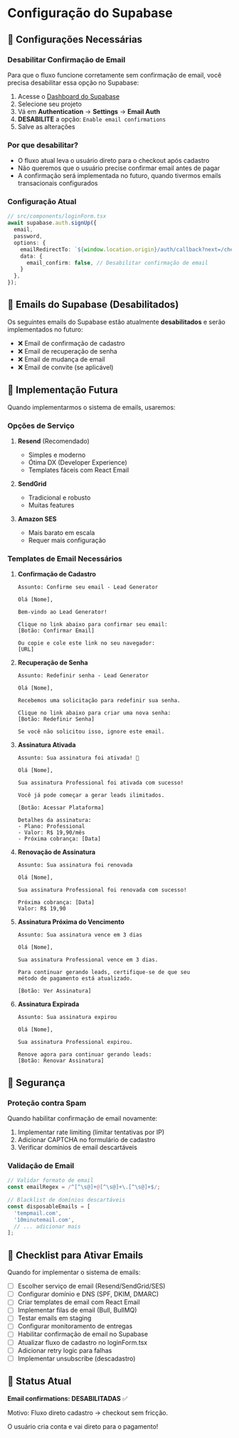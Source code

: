 # Configuração do Supabase

## 🔧 Configurações Necessárias

### Desabilitar Confirmação de Email

Para que o fluxo funcione corretamente sem confirmação de email, você precisa desabilitar essa opção no Supabase:

1. Acesse o [Dashboard do Supabase](https://supabase.com/dashboard)
2. Selecione seu projeto
3. Vá em **Authentication** → **Settings** → **Email Auth**
4. **DESABILITE** a opção: `Enable email confirmations`
5. Salve as alterações

### Por que desabilitar?

- O fluxo atual leva o usuário direto para o checkout após cadastro
- Não queremos que o usuário precise confirmar email antes de pagar
- A confirmação será implementada no futuro, quando tivermos emails transacionais configurados

### Configuração Atual

```typescript
// src/components/loginForm.tsx
await supabase.auth.signUp({
  email,
  password,
  options: {
    emailRedirectTo: `${window.location.origin}/auth/callback?next=/checkout`,
    data: {
      email_confirm: false, // Desabilitar confirmação de email
    }
  },
});
```

## 📧 Emails do Supabase (Desabilitados)

Os seguintes emails do Supabase estão atualmente **desabilitados** e serão implementados no futuro:

- ❌ Email de confirmação de cadastro
- ❌ Email de recuperação de senha
- ❌ Email de mudança de email
- ❌ Email de convite (se aplicável)

## 🔮 Implementação Futura

Quando implementarmos o sistema de emails, usaremos:

### Opções de Serviço

1. **Resend** (Recomendado)
   - Simples e moderno
   - Ótima DX (Developer Experience)
   - Templates fáceis com React Email

2. **SendGrid**
   - Tradicional e robusto
   - Muitas features

3. **Amazon SES**
   - Mais barato em escala
   - Requer mais configuração

### Templates de Email Necessários

1. **Confirmação de Cadastro**
   ```
   Assunto: Confirme seu email - Lead Generator
   
   Olá [Nome],
   
   Bem-vindo ao Lead Generator!
   
   Clique no link abaixo para confirmar seu email:
   [Botão: Confirmar Email]
   
   Ou copie e cole este link no seu navegador:
   [URL]
   ```

2. **Recuperação de Senha**
   ```
   Assunto: Redefinir senha - Lead Generator
   
   Olá [Nome],
   
   Recebemos uma solicitação para redefinir sua senha.
   
   Clique no link abaixo para criar uma nova senha:
   [Botão: Redefinir Senha]
   
   Se você não solicitou isso, ignore este email.
   ```

3. **Assinatura Ativada**
   ```
   Assunto: Sua assinatura foi ativada! 🎉
   
   Olá [Nome],
   
   Sua assinatura Professional foi ativada com sucesso!
   
   Você já pode começar a gerar leads ilimitados.
   
   [Botão: Acessar Plataforma]
   
   Detalhes da assinatura:
   - Plano: Professional
   - Valor: R$ 19,90/mês
   - Próxima cobrança: [Data]
   ```

4. **Renovação de Assinatura**
   ```
   Assunto: Sua assinatura foi renovada
   
   Olá [Nome],
   
   Sua assinatura Professional foi renovada com sucesso!
   
   Próxima cobrança: [Data]
   Valor: R$ 19,90
   ```

5. **Assinatura Próxima do Vencimento**
   ```
   Assunto: Sua assinatura vence em 3 dias
   
   Olá [Nome],
   
   Sua assinatura Professional vence em 3 dias.
   
   Para continuar gerando leads, certifique-se de que seu
   método de pagamento está atualizado.
   
   [Botão: Ver Assinatura]
   ```

6. **Assinatura Expirada**
   ```
   Assunto: Sua assinatura expirou
   
   Olá [Nome],
   
   Sua assinatura Professional expirou.
   
   Renove agora para continuar gerando leads:
   [Botão: Renovar Assinatura]
   ```

## 🔐 Segurança

### Proteção contra Spam

Quando habilitar confirmação de email novamente:

1. Implementar rate limiting (limitar tentativas por IP)
2. Adicionar CAPTCHA no formulário de cadastro
3. Verificar domínios de email descartáveis

### Validação de Email

```typescript
// Validar formato de email
const emailRegex = /^[^\s@]+@[^\s@]+\.[^\s@]+$/;

// Blacklist de domínios descartáveis
const disposableEmails = [
  'tempmail.com',
  '10minutemail.com',
  // ... adicionar mais
];
```

## 📝 Checklist para Ativar Emails

Quando for implementar o sistema de emails:

- [ ] Escolher serviço de email (Resend/SendGrid/SES)
- [ ] Configurar domínio e DNS (SPF, DKIM, DMARC)
- [ ] Criar templates de email com React Email
- [ ] Implementar filas de email (Bull, BullMQ)
- [ ] Testar emails em staging
- [ ] Configurar monitoramento de entregas
- [ ] Habilitar confirmação de email no Supabase
- [ ] Atualizar fluxo de cadastro no loginForm.tsx
- [ ] Adicionar retry logic para falhas
- [ ] Implementar unsubscribe (descadastro)

## 🎯 Status Atual

**Email confirmations: DESABILITADAS** ✅

Motivo: Fluxo direto cadastro → checkout sem fricção.

O usuário cria conta e vai direto para o pagamento!
